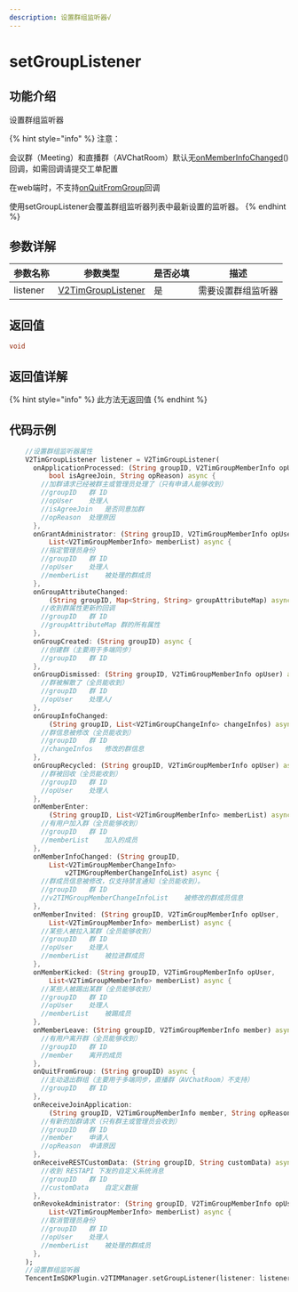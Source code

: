 ```yaml
---
description: 设置群组监听器√
---
```


# setGroupListener

## 功能介绍

设置群组监听器

{% hint style="info" %}
注意：

会议群（Meeting）和直播群（AVChatRoom）默认无[onMemberInfoChanged](../callbacks/onmemberinfochangedcallback.md)()回调，如需回调请提交工单配置

在web端时，不支持[onQuitFromGroup](../callbacks/onquitfromgroupcallback.md)回调

使用setGroupListener会覆盖群组监听器列表中最新设置的监听器。
{% endhint %}

## 参数详解

| 参数名称     | 参数类型                                                                  | 是否必填 | 描述        |
| -------- | --------------------------------------------------------------------- | ---- | --------- |
| listener | [V2TimGroupListener](../guan-jian-lei/listener/v2timgrouplistener.md) | 是    | 需要设置群组监听器 |

## 返回值

```dart
void
```

## 返回值详解

{% hint style="info" %}
此方法无返回值
{% endhint %}

## 代码示例  &#x20;

```dart
    //设置群组监听器属性
    V2TimGroupListener listener = V2TimGroupListener(
      onApplicationProcessed: (String groupID, V2TimGroupMemberInfo opUser,
          bool isAgreeJoin, String opReason) async {
        //加群请求已经被群主或管理员处理了（只有申请人能够收到）
        //groupID	群 ID
        //opUser	处理人
        //isAgreeJoin	是否同意加群
        //opReason	处理原因
      },
      onGrantAdministrator: (String groupID, V2TimGroupMemberInfo opUser,
          List<V2TimGroupMemberInfo> memberList) async {
        //指定管理员身份
        //groupID	群 ID
        //opUser	处理人
        //memberList	被处理的群成员
      },
      onGroupAttributeChanged:
          (String groupID, Map<String, String> groupAttributeMap) async {
        //收到群属性更新的回调
        //groupID	群 ID
        //groupAttributeMap	群的所有属性
      },
      onGroupCreated: (String groupID) async {
        //创建群（主要用于多端同步）
        //groupID	群 ID
      },
      onGroupDismissed: (String groupID, V2TimGroupMemberInfo opUser) async {
        //群被解散了（全员能收到）
        //groupID	群 ID
        //opUser	处理人/
      },
      onGroupInfoChanged:
          (String groupID, List<V2TimGroupChangeInfo> changeInfos) async {
        //群信息被修改（全员能收到）
        //groupID	群 ID
        //changeInfos	修改的群信息
      },
      onGroupRecycled: (String groupID, V2TimGroupMemberInfo opUser) async {
        //群被回收（全员能收到）
        //groupID	群 ID
        //opUser	处理人
      },
      onMemberEnter:
          (String groupID, List<V2TimGroupMemberInfo> memberList) async {
        //有用户加入群（全员能够收到）
        //groupID	群 ID
        //memberList	加入的成员
      },
      onMemberInfoChanged: (String groupID,
          List<V2TimGroupMemberChangeInfo>
              v2TIMGroupMemberChangeInfoList) async {
        //群成员信息被修改，仅支持禁言通知（全员能收到）。
        //groupID	群 ID
        //v2TIMGroupMemberChangeInfoList	被修改的群成员信息
      },
      onMemberInvited: (String groupID, V2TimGroupMemberInfo opUser,
          List<V2TimGroupMemberInfo> memberList) async {
        //某些人被拉入某群（全员能够收到）
        //groupID	群 ID
        //opUser	处理人
        //memberList	被拉进群成员
      },
      onMemberKicked: (String groupID, V2TimGroupMemberInfo opUser,
          List<V2TimGroupMemberInfo> memberList) async {
        //某些人被踢出某群（全员能够收到）
        //groupID	群 ID
        //opUser	处理人
        //memberList	被踢成员
      },
      onMemberLeave: (String groupID, V2TimGroupMemberInfo member) async {
        //有用户离开群（全员能够收到）
        //groupID	群 ID
        //member	离开的成员
      },
      onQuitFromGroup: (String groupID) async {
        //主动退出群组（主要用于多端同步，直播群（AVChatRoom）不支持）
        //groupID	群 ID
      },
      onReceiveJoinApplication:
          (String groupID, V2TimGroupMemberInfo member, String opReason) async {
        //有新的加群请求（只有群主或管理员会收到）
        //groupID	群 ID
        //member	申请人
        //opReason	申请原因
      },
      onReceiveRESTCustomData: (String groupID, String customData) async {
        //收到 RESTAPI 下发的自定义系统消息
        //groupID	群 ID
        //customData	自定义数据
      },
      onRevokeAdministrator: (String groupID, V2TimGroupMemberInfo opUser,
          List<V2TimGroupMemberInfo> memberList) async {
        //取消管理员身份
        //groupID	群 ID
        //opUser	处理人
        //memberList	被处理的群成员
      },
    );
    //设置群组监听器
    TencentImSDKPlugin.v2TIMManager.setGroupListener(listener: listener);
```

